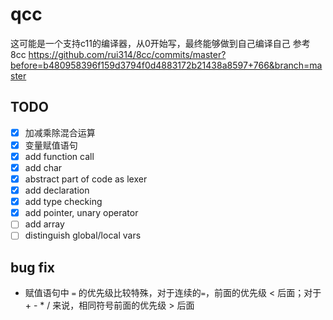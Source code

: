 <!--
 * @Author: QQYYHH
 * @Date: 2022-04-10 14:42:47
 * @LastEditTime: 2022-05-03 20:29:56
 * @LastEditors: QQYYHH
 * @Description: 
 * @FilePath: /pwn/qcc/README.md
 * welcome to my github: https://github.com/QQYYHH
-->
# qcc
这可能是一个支持c11的编译器，从0开始写，最终能够做到自己编译自己
参考 8cc
https://github.com/rui314/8cc/commits/master?before=b480958396f159d3794f0d4883172b21438a8597+766&branch=master<br>


## TODO
- [x] 加减乘除混合运算
- [x] 变量赋值语句
- [x] add function call
- [x] add char
- [x] abstract part of code as lexer
- [x] add declaration
- [x] add type checking
- [x] add pointer, unary operator
- [ ] add array
- [ ] distinguish global/local vars

## bug fix
- 赋值语句中 `=` 的优先级比较特殊，对于连续的`=`，前面的优先级 < 后面；对于+ - * / 来说，相同符号前面的优先级 > 后面